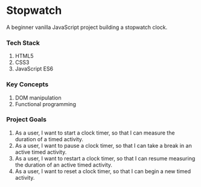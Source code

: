 # Stopwatch
A beginner vanilla JavaScript project building a stopwatch clock. 

### Tech Stack
1. HTML5
2. CSS3
3. JavaScript ES6

### Key Concepts
1. DOM manipulation
2. Functional programming

### Project Goals
1. As a user, I want to start a clock timer, so that I can measure the duration of a timed activity.
2. As a user, I want to pause a clock timer, so that I can take a break in an active timed activity.
3. As a user, I want to restart a clock timer, so that I can resume measuring the duration of an active timed activity.
4. As a user, I want to reset a clock timer, so that I can begin a new timed activity.
